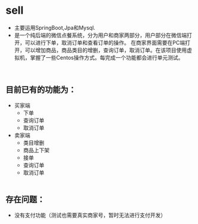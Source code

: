 # sell
* 主要运用SpringBoot,Jpa和Mysql.
* 是一个纯后端的微信点餐系统，分为用户和商家两部分，用户部分在微信端打开，可以进行下单，取消订单和查看订单的操作。
在商家界面需要在PC端打开，可以增加商品，商品类目的增删，查询订单，取消订单。在该项目使用虚拟机，掌握了一些Centos操作方式。每完成一个功能都会进行单元测试。

<br>

目前已有的功能为：
----------------
* 买家端
  * 下单
  * 查询订单
  * 取消订单
* 卖家端
  * 类目增删
  * 商品上下架
  * 接单
  * 查询订单
  * 取消订单
  <br>
  
存在问题：
----------
* 没有支付功能（测试也需要真实商家号，暂时无法进行支付开发）




